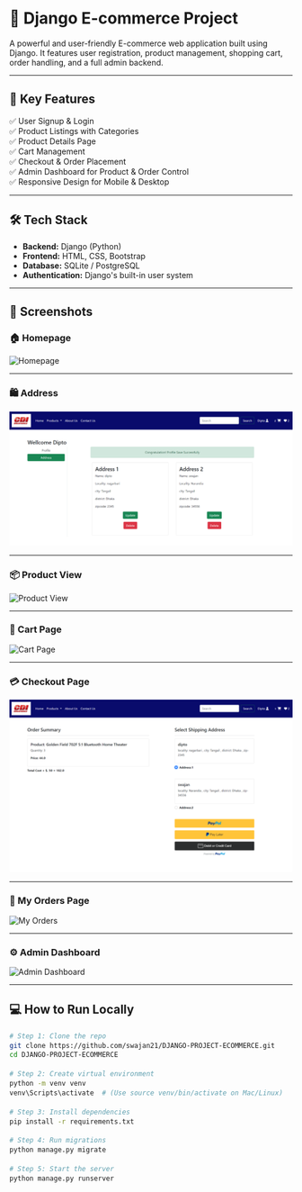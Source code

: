 # 🛒 Django E-commerce Project

A powerful and user-friendly E-commerce web application built using Django. It features user registration, product management, shopping cart, order handling, and a full admin backend.

---

## 🚀 Key Features

✅ User Signup & Login  
✅ Product Listings with Categories  
✅ Product Details Page  
✅ Cart Management  
✅ Checkout & Order Placement  
✅ Admin Dashboard for Product & Order Control  
✅ Responsive Design for Mobile & Desktop

---

## 🛠️ Tech Stack

- **Backend:** Django (Python)
- **Frontend:** HTML, CSS, Bootstrap
- **Database:** SQLite / PostgreSQL
- **Authentication:** Django's built-in user system

---

## 📸 Screenshots

### 🏠 Homepage

![Homepage](https://github.com/swajan21/DJANGO-PROJECT-ECOMMERCE/blob/main/Django%20project/Screenshot/Home%20page.png)

---

### 🛍️ Address

![Address](https://github.com/swajan21/DJANGO-PROJECT-ECOMMERCE/blob/main/Django%20project/Screenshot/Address.png)

---

### 📦 Product View

![Product View](https://github.com/swajan21/DJANGO-PROJECT-ECOMMERCE/raw/main/Django%20project/Screenshot/productview.png)

---

### 🛒 Cart Page

![Cart Page](https://github.com/swajan21/DJANGO-PROJECT-ECOMMERCE/raw/main/Django%20project/Screenshot/cart.png)

---

### 💳 Checkout Page

![Checkout Page](https://github.com/swajan21/DJANGO-PROJECT-ECOMMERCE/raw/main/Django%20project/Screenshot/checkout.png)

---

### 📜 My Orders Page

![My Orders](https://github.com/swajan21/DJANGO-PROJECT-ECOMMERCE/raw/main/Django%20project/Screenshot/myorder.png)

---

### ⚙️ Admin Dashboard

![Admin Dashboard](https://github.com/swajan21/DJANGO-PROJECT-ECOMMERCE/raw/main/Django%20project/Screenshot/admin.png)

---

## 💻 How to Run Locally

```bash
# Step 1: Clone the repo
git clone https://github.com/swajan21/DJANGO-PROJECT-ECOMMERCE.git
cd DJANGO-PROJECT-ECOMMERCE

# Step 2: Create virtual environment
python -m venv venv
venv\Scripts\activate  # (Use source venv/bin/activate on Mac/Linux)

# Step 3: Install dependencies
pip install -r requirements.txt

# Step 4: Run migrations
python manage.py migrate

# Step 5: Start the server
python manage.py runserver
